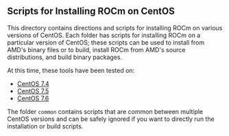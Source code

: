 ## Scripts for Installing ROCm on CentOS

This directory contains directions and scripts for installing ROCm on various versions of CentOS.
Each folder has scripts for installing ROCm on a particular version of CentOS; these scripts can be used to install from AMD's binary files or to build, install ROCm from AMD's source distributions, and build binary packages.

At this time, these tools have been tested on:

- [CentOS 7.4](CentOS_7.4)
- [CentOS 7.5](CentOS_7.5)
- [CentOS 7.6](CentOS_7.6)

The folder `common` contains scripts that are common between multiple CentOS versions and can be safely ignored if you want to directly run the installation or build scripts.
